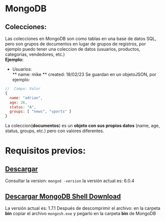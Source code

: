 #	MongoDB


##	Colecciones: 
Las colecciones en MongoDB son como tablas en una base de datos SQL, pero son grupos de documentos en lugar de grupos de registros, por ejemplo puedo tener una coleccion de datos (usuarios, productos, categorias, vendedores, etc.)<br>
**Ejemplo:**
*	Usuarios:<br>
**	name: mike
**	created: 18/02/23
Se guardan en un objetoJSON, por ejemplo:
```js
//  Campo: Valor
{
  name: "adrian",
  age: 26,
  status: "A",
  groups: [ "news", "sports" ]  
}
```
La coleccion(**documentos**) es un **objeto con sus propios datos** (name, age, status, groups, etc.) pero con valores diferentes.<br>


























#	Requisitos previos:
##	[Descargar](https://www.mongodb.com/try/download/community)
Consultar la version: `mongod -version` la versión actual es: 6.0.4

##	[Descargar MongoDB Shell Download](https://www.mongodb.com/try/download/shell)
La versión actual es: 1.7.1
Después de descomprimir el archivo: en la carpeta **bin** copiar el archivo `mongosh.exe` y pegarlo en la carpeta **bin** de MongoDB

